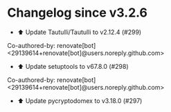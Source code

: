 # Changelog since v3.2.6
- ⬆️ Update Tautulli/Tautulli to v2.12.4 (#299)

Co-authored-by: renovate[bot] <29139614+renovate[bot]@users.noreply.github.com> 
- ⬆️ Update setuptools to v67.8.0 (#298)

Co-authored-by: renovate[bot] <29139614+renovate[bot]@users.noreply.github.com> 
- ⬆️ Update pycryptodomex to v3.18.0 (#297) 

